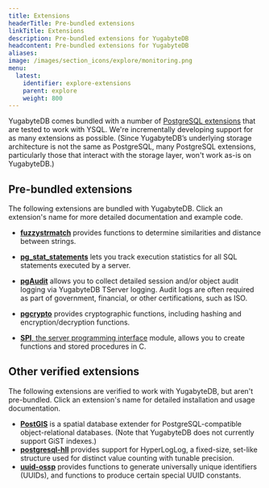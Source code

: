 ```yaml
---
title: Extensions
headerTitle: Pre-bundled extensions
linkTitle: Extensions
description: Pre-bundled extensions for YugabyteDB
headcontent: Pre-bundled extensions for YugabyteDB
aliases:
image: /images/section_icons/explore/monitoring.png
menu:
  latest:
    identifier: explore-extensions
    parent: explore
    weight: 800
---
```


YugabyteDB comes bundled with a number of [PostgreSQL extensions](https://docs.yugabyte.com/latest/api/ysql/extensions/#pre-bundled-extensions) that are tested to work with YSQL. We're incrementally developing support for as many extensions as possible. (Since YugabyteDB’s underlying storage architecture is not the same as PostgreSQL, many PostgreSQL extensions, particularly those that interact with the storage layer, won't work as-is on YugabyteDB.)

## Pre-bundled extensions

The following extensions are bundled with YugabyteDB. Click an extension's name for more detailed documentation and example code.

* [**fuzzystrmatch**](/latest/api/ysql/extensions/#fuzzystrmatch) provides functions to determine similarities and distance between strings.

<!--
* [orafce](/latest/api/ysql/extensions/#orafce) provides compatibility with Oracle functions and packages that are either missing or implemented differently in YugabyteDB and PostgreSQL. This compatibility layer can help you port your Oracle applications to YugabyteDB.
-->

* [**pg_stat_statements**](/latest/api/ysql/extensions/#pg-stat-statements) lets you track execution statistics for all SQL statements executed by a server.

* [**pgAudit**](/latest/secure/audit-logging/audit-logging-ysql/) allows you to collect detailed session and/or object audit logging via YugabyteDB TServer logging. Audit logs are often required as part of government, financial, or other certifications, such as ISO.

* [**pgcrypto**](/latest/api/ysql/extensions/#pgcrypto) provides cryptographic functions, including hashing and encryption/decryption functions.

* [**SPI**, the server programming interface](/latest/api/ysql/extensions/#server-programming-interface-spi-module) module, allows you to create functions and stored procedures in C.

## Other verified extensions

The following extensions are verified to work with YugabyteDB, but aren't pre-bundled. Click an extension's name for detailed installation and usage documentation.

* [**PostGIS**](/latest/api/ysql/extensions/#postgis) is a spatial database extender for PostgreSQL-compatible object-relational databases. (Note that YugabyteDB does not currently support GiST indexes.)
* [**postgresql-hll**](/latest/api/ysql/extensions/#postgresql-hll-postgresql-extension-for-hyperloglog) provides support for HyperLogLog, a fixed-size, set-like structure used for distinct value counting with tunable precision.
* [**uuid-ossp**](/latest/api/ysql/extensions/#uuid-ossp) provides functions to generate universally unique identifiers (UUIDs), and functions to produce certain special UUID constants.
